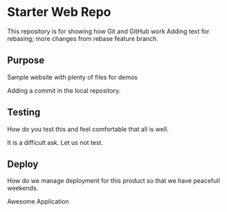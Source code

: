 # Starter Web Repo

This repository is for showing how Git and GitHub work
Adding text for rebasing; more changes from rebase feature branch.

## Purpose

Sample website with plenty of files for demos

Adding a commit in the local repository.

## Testing
How do you test this and feel comfortable that all is well.

It is a difficult ask. Let us not test.

## Deploy
How do we manage deployment for this product so that we have peacefull weekends.

Awesome Application
